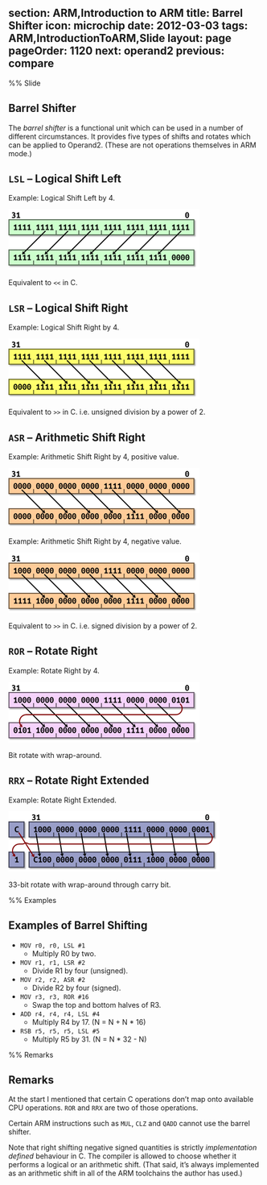 section: ARM,Introduction to ARM
title: Barrel Shifter
icon: microchip
date: 2012-03-03
tags: ARM,IntroductionToARM,Slide
layout: page
pageOrder: 1120
next: operand2
previous: compare
----

%% Slide
  
## Barrel Shifter

The *barrel shifter* is a functional unit which can be used in a number of different circumstances. It provides five types of shifts and rotates which can be applied to Operand2. (These are not operations themselves in ARM mode.)

## `LSL` – Logical Shift Left

Example: Logical Shift Left by 4.

<img alt="LSL diagram." src="img/dia/barrel-lsl.png" srcset="img/dia/barrel-lsl@2x.png 2x, img/dia/barrel-lsl@3x.png 3x">

Equivalent to `<<` in C.

## `LSR` – Logical Shift Right

Example: Logical Shift Right by 4.

<img alt="LSR diagram." src="img/dia/barrel-lsr.png" srcset="img/dia/barrel-lsr@2x.png 2x, img/dia/barrel-lsr@3x.png 3x">

Equivalent to `>>` in C. i.e. unsigned division by a power of 2.

## `ASR` – Arithmetic Shift Right

Example: Arithmetic Shift Right by 4, positive value.

<img alt="ASR shifting in zero diagram." src="img/dia/barrel-asr0.png" srcset="img/dia/barrel-asr0@2x.png 2x, img/dia/barrel-asr0@3x.png 3x">

Example: Arithmetic Shift Right by 4, negative value.

<img alt="ASR shifting in one diagram." src="img/dia/barrel-asr1.png" srcset="img/dia/barrel-asr1@2x.png 2x, img/dia/barrel-asr1@3x.png 3x">

Equivalent to `>>` in C. i.e. signed division by a power of 2.

## `ROR` – Rotate Right

Example: Rotate Right by 4.

<img alt="ROR diagram." src="img/dia/barrel-ror.png" srcset="img/dia/barrel-ror@2x.png 2x, img/dia/barrel-ror@3x.png 3x">

Bit rotate with wrap-around.	

## `RRX` – Rotate Right Extended

Example: Rotate Right Extended.

<img alt="RRX diagram." src="img/dia/barrel-rrx.png" srcset="img/dia/barrel-rrx@2x.png 2x, img/dia/barrel-rrx@3x.png 3x">

33-bit rotate with wrap-around through carry bit.
  
%% Examples
  
## Examples of Barrel Shifting

* `MOV r0, r0, LSL #1`
  * Multiply R0 by two.
* `MOV r1, r1, LSR #2`
  * Divide R1 by four (unsigned).
* `MOV r2, r2, ASR #2`
  * Divide R2 by four (signed).
* `MOV r3, r3, ROR #16`
  * Swap the top and bottom halves of R3.
* `ADD r4, r4, r4, LSL #4`
  * Multiply R4 by 17. (N = N + N * 16)
* `RSB r5, r5, r5, LSL #5`
  * Multiply R5 by 31. (N = N * 32 - N)

%% Remarks
  
## Remarks

At the start I mentioned that certain C operations don’t map onto available CPU operations. `ROR` and `RRX` are two of those operations.

Certain ARM instructions such as `MUL`, `CLZ` and `QADD` cannot use the barrel shifter.

Note that right shifting negative signed quantities is strictly *implementation defined* behaviour in C. The compiler is allowed to choose whether it performs a logical or an arithmetic shift. (That said, it’s always implemented as an arithmetic shift in all of the ARM toolchains the author has used.)
